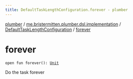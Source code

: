 ```yaml
---
title: DefaultTaskLengthConfiguration.forever - plumber
---
```


[plumber](../../index.html) / [me.bristermitten.plumber.dsl.implementation](../index.html) / [DefaultTaskLengthConfiguration](index.html) / [forever](./forever.html)

# forever

`open fun forever(): `[`Unit`](https://kotlinlang.org/api/latest/jvm/stdlib/kotlin/-unit/index.html)

Do the task forever

